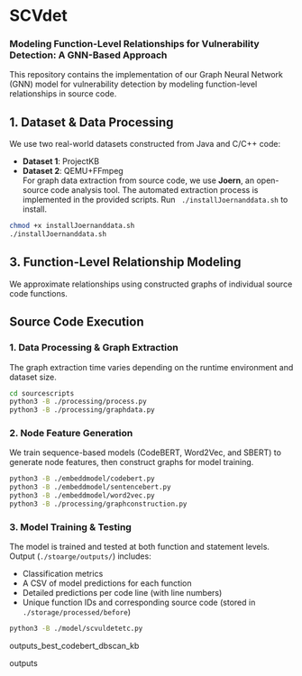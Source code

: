 # SCVdet  

### Modeling Function-Level Relationships for Vulnerability Detection: A GNN-Based Approach  

This repository contains the implementation of our Graph Neural Network (GNN) model for vulnerability detection by modeling function-level relationships in source code.  

## 1. Dataset  & Data Processing 
We use two real-world datasets constructed from Java and C/C++ code:  
- **Dataset 1**: ProjectKB  
- **Dataset 2**: QEMU+FFmpeg  
For graph data extraction from source code, we use **Joern**, an open-source code analysis tool. The automated extraction process is implemented in the provided scripts. Run ``` ./installJoernanddata.sh``` to install.

```sh
chmod +x installJoernanddata.sh
./installJoernanddata.sh
```

## 3. Function-Level Relationship Modeling  
We approximate relationships using constructed graphs of individual source code functions.  

## Source Code Execution  

### 1. Data Processing & Graph Extraction  
The graph extraction time varies depending on the runtime environment and dataset size.  

```sh
cd sourcescripts  
python3 -B ./processing/process.py  
python3 -B ./processing/graphdata.py  
```
### 2. Node Feature Generation
We train sequence-based models (CodeBERT, Word2Vec, and SBERT) to generate node features, then construct graphs for model training.

```sh
python3 -B ./embeddmodel/codebert.py  
python3 -B ./embeddmodel/sentencebert.py  
python3 -B ./embeddmodel/word2vec.py  
python3 -B ./processing/graphconstruction.py 
```

### 3. Model Training & Testing
The model is trained and tested at both function and statement levels. Output (```./stoarge/outputs/```) includes:
 - Classification metrics
 - A CSV of model predictions for each function
 - Detailed predictions per code line (with line numbers)
 - Unique function IDs and corresponding source code (stored in ``` ./storage/processed/before```)

```sh
python3 -B ./model/scvuldetetc.py  
```



outputs_best_codebert_dbscan_kb


outputs
